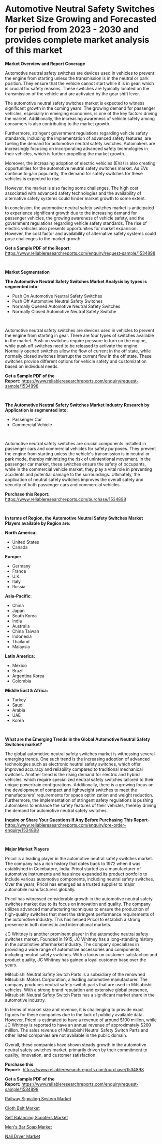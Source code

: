 <p><h1>Automotive Neutral Safety Switches Market Size Growing and Forecasted for period from 2023 - 2030 and provides complete market analysis of this market</h1></p><p><strong>Market Overview and Report Coverage</strong></p>
<p><p>Automotive neutral safety switches are devices used in vehicles to prevent the engine from starting unless the transmission is in the neutral or park position. They ensure that the vehicle cannot start while it is in gear, which is crucial for safety reasons. These switches are typically located on the transmission of the vehicle and are activated by the gear shift lever.</p><p>The automotive neutral safety switches market is expected to witness significant growth in the coming years. The growing demand for passenger vehicles, especially in emerging economies, is one of the key factors driving the market. Additionally, the increasing awareness of vehicle safety among consumers is also contributing to the market growth.</p><p>Furthermore, stringent government regulations regarding vehicle safety standards, including the implementation of advanced safety features, are fueling the demand for automotive neutral safety switches. Automakers are increasingly focusing on incorporating advanced safety technologies in their vehicles, which is further propelling the market growth.</p><p>Moreover, the increasing adoption of electric vehicles (EVs) is also creating opportunities for the automotive neutral safety switches market. As EVs continue to gain popularity, the demand for safety switches for these vehicles is expected to rise.</p><p>However, the market is also facing some challenges. The high cost associated with advanced safety technologies and the availability of alternative safety systems could hinder market growth to some extent.</p><p>In conclusion, the automotive neutral safety switches market is anticipated to experience significant growth due to the increasing demand for passenger vehicles, the growing awareness of vehicle safety, and the government regulations regarding vehicle safety standards. The rise of electric vehicles also presents opportunities for market expansion. However, the cost factor and availability of alternative safety systems could pose challenges to the market growth.</p></p>
<p><strong>Get a Sample PDF of the Report:</strong> <a href="https://www.reliableresearchreports.com/enquiry/request-sample/1534898">https://www.reliableresearchreports.com/enquiry/request-sample/1534898</a></p>
<p>&nbsp;</p>
<p><strong>Market Segmentation</strong></p>
<p><strong>The Automotive Neutral Safety Switches Market Analysis by types is segmented into:</strong></p>
<p><ul><li>Push On Automotive Neutral Safety Switches</li><li>Push Off Automotive Neutral Safety Switches</li><li>Normally Opened Automotive Neutral Safety Switches</li><li>Normally Closed Automotive Neutral Safety Switche</li></ul></p>
<p>&nbsp;</p>
<p><p>Automotive neutral safety switches are devices used in vehicles to prevent the engine from starting in gear. There are four types of switches available in the market. Push on switches require pressure to turn on the engine, while push off switches need to be released to activate the engine. Normally opened switches allow the flow of current in the off state, while normally closed switches interrupt the current flow in the off state. These switches provide different options for vehicle safety and customization based on individual needs.</p></p>
<p><strong>Get a Sample PDF of the Report:</strong>&nbsp;<a href="https://www.reliableresearchreports.com/enquiry/request-sample/1534898">https://www.reliableresearchreports.com/enquiry/request-sample/1534898</a></p>
<p>&nbsp;</p>
<p><strong>The Automotive Neutral Safety Switches Market Industry Research by Application is segmented into:</strong></p>
<p><ul><li>Passenger Car</li><li>Commercial Vehicle</li></ul></p>
<p>&nbsp;</p>
<p><p>Automotive neutral safety switches are crucial components installed in passenger cars and commercial vehicles for safety purposes. They prevent the engine from starting unless the vehicle's transmission is in neutral or park mode, thereby minimizing the risk of unintentional movement. In the passenger car market, these switches ensure the safety of occupants, while in the commercial vehicle market, they play a vital role in preventing accidents and potential damage to the surroundings. Ultimately, the application of neutral safety switches improves the overall safety and security of both passenger cars and commercial vehicles.</p></p>
<p><strong>Purchase this Report:</strong>&nbsp; <a href="https://www.reliableresearchreports.com/purchase/1534898">https://www.reliableresearchreports.com/purchase/1534898</a></p>
<p>&nbsp;</p>
<p><strong>In terms of Region, the Automotive Neutral Safety Switches Market Players available by Region are:</strong></p>
<p>
    <p> <strong> North America: </strong>
        <ul>
            <li>United States</li>
            <li>Canada</li>
        </ul>
        </p> 
    <p> <strong> Europe: </strong>
        <ul>
            <li>Germany</li>
            <li>France</li>
            <li>U.K.</li>
            <li>Italy</li>
            <li>Russia</li>
        </ul>
        </p> 
    <p> <strong> Asia-Pacific: </strong>
        <ul>
            <li>China</li>
            <li>Japan</li>
            <li>South Korea</li>
            <li>India</li>
            <li>Australia</li>
            <li>China Taiwan</li>
            <li>Indonesia</li>
            <li>Thailand</li>
            <li>Malaysia</li>
        </ul>
        </p> 
    <p> <strong> Latin America: </strong>
        <ul>
            <li>Mexico</li>
            <li>Brazil</li>
            <li>Argentina Korea</li>
            <li>Colombia</li>
        </ul>
        </p> 
    <p> <strong> Middle East & Africa: </strong>
        <ul>
            <li>Turkey</li>
            <li>Saudi</li>
            <li>Arabia</li>
            <li>UAE</li>
            <li>Korea</li>
        </ul>
    </p>
    </p>
<p>&nbsp;</p>
<p><strong>What are the Emerging Trends in the Global Automotive Neutral Safety Switches market?</strong></p>
<p><p>The global automotive neutral safety switches market is witnessing several emerging trends. One such trend is the increasing adoption of advanced technologies such as electronic neutral safety switches, which offer improved accuracy and reliability compared to traditional mechanical switches. Another trend is the rising demand for electric and hybrid vehicles, which require specialized neutral safety switches tailored to their unique powertrain configurations. Additionally, there is a growing focus on the development of compact and lightweight switches to meet the manufacturers' requirements for space optimization and weight reduction. Furthermore, the implementation of stringent safety regulations is pushing automakers to enhance the safety features of their vehicles, thereby driving the demand for automotive neutral safety switches.</p></p>
<p><strong>Inquire or Share Your Questions If Any Before Purchasing This Report</strong>- <a href="https://www.reliableresearchreports.com/enquiry/pre-order-enquiry/1534898">https://www.reliableresearchreports.com/enquiry/pre-order-enquiry/1534898</a></p>
<p>&nbsp;</p>
<p><strong>Major Market Players</strong></p>
<p><p>Pricol is a leading player in the automotive neutral safety switches market. The company has a rich history that dates back to 1972 when it was established in Coimbatore, India. Pricol started as a manufacturer of automotive instruments and has since expanded its product portfolio to include various automotive components, including neutral safety switches. Over the years, Pricol has emerged as a trusted supplier to major automobile manufacturers globally.</p><p>Pricol has witnessed considerable growth in the automotive neutral safety switches market due to its focus on innovation and quality. The company utilizes advanced manufacturing techniques to ensure the production of high-quality switches that meet the stringent performance requirements of the automotive industry. This has helped Pricol to establish a strong presence in both domestic and international markets.</p><p>JC Whitney is another prominent player in the automotive neutral safety switches market. Founded in 1915, JC Whitney has a long-standing history in the automotive aftermarket industry. The company specializes in providing a wide range of automotive accessories and components, including neutral safety switches. With a focus on customer satisfaction and product quality, JC Whitney has gained a loyal customer base over the years.</p><p>Mitsubishi Neutral Safety Switch Parts is a subsidiary of the renowned Mitsubishi Motors Corporation, a leading automotive manufacturer. The company produces neutral safety switch parts that are used in Mitsubishi vehicles. With a strong brand reputation and extensive global presence, Mitsubishi Neutral Safety Switch Parts has a significant market share in the automotive industry.</p><p>In terms of market size and revenue, it is challenging to provide exact figures for these companies due to the lack of publicly available data. However, Pricol is estimated to have a revenue of around $100 million, while JC Whitney is reported to have an annual revenue of approximately $200 million. The sales revenue of Mitsubishi Neutral Safety Switch Parts and other listed companies are not available in the public domain.</p><p>Overall, these companies have shown steady growth in the automotive neutral safety switches market, primarily driven by their commitment to quality, innovation, and customer satisfaction.</p></p>
<p><strong>Purchase this Report:</strong>&nbsp;&nbsp;<a href="https://www.reliableresearchreports.com/purchase/1534898">https://www.reliableresearchreports.com/purchase/1534898</a></p>
<p></p>
<p><strong>Get a Sample PDF of the Report:</strong>&nbsp;<a href="https://www.reliableresearchreports.com/enquiry/request-sample/1534898">https://www.reliableresearchreports.com/enquiry/request-sample/1534898</a></p>
<p><p><a href="https://github.com/jonneygiverf/Market-Research-Report-List-1/blob/main/railway-signaling-system-market.md">Railway Signaling System Market</a></p><p><a href="https://medium.com/@efrenmuller/cloth-belt-market-outlook-industry-overview-and-forecast-2023-to-2030-285edbf39e47">Cloth Belt Market</a></p><p><a href="https://github.com/dziulagalemab/Market-Research-Report-List-1/blob/main/self-balancing-scooters-market.md">Self Balancing Scooters Market</a></p><p><a href="https://medium.com/@melissahaag/mens-bar-soap-market-comprehensive-assessment-by-type-application-and-geography-2e2f4b29d056">Men's Bar Soap Market</a></p><p><a href="https://medium.com/@jettiejohns/nail-dryer-market-research-report-its-history-and-forecast-2023-to-2030-20c06af2ccd8">Nail Dryer Market</a></p></p>